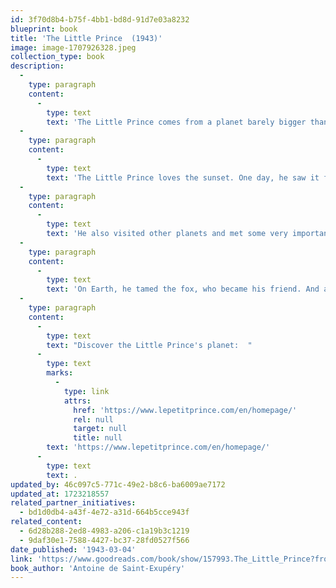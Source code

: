 ```yaml
---
id: 3f70d8b4-b75f-4bb1-bd8d-91d7e03a8232
blueprint: book
title: 'The Little Prince  (1943)'
image: image-1707926328.jpeg
collection_type: book
description:
  -
    type: paragraph
    content:
      -
        type: text
        text: 'The Little Prince comes from a planet barely bigger than he is, on which there are baobabs and a very precious flower, a rose, which is doing its coquette and for which he feels responsible. '
  -
    type: paragraph
    content:
      -
        type: text
        text: 'The Little Prince loves the sunset. One day, he saw it forty-four times! '
  -
    type: paragraph
    content:
      -
        type: text
        text: 'He also visited other planets and met some very important people, but they didn’t know how to answer his questions. '
  -
    type: paragraph
    content:
      -
        type: text
        text: 'On Earth, he tamed the fox, who became his friend. And above all, he met the aviator, stranded in the Sahara desert. Then he asked him, “Please… draw me a sheep!”'
  -
    type: paragraph
    content:
      -
        type: text
        text: "Discover the Little Prince's planet:  "
      -
        type: text
        marks:
          -
            type: link
            attrs:
              href: 'https://www.lepetitprince.com/en/homepage/'
              rel: null
              target: null
              title: null
        text: 'https://www.lepetitprince.com/en/homepage/'
      -
        type: text
        text: .
updated_by: 46c097c5-771c-49e2-b8c6-ba6009ae7172
updated_at: 1723218557
related_partner_initiatives:
  - bd1d0db4-a43f-4e72-a31d-664b5cce943f
related_content:
  - 6d28b288-2ed8-4983-a206-c1a19b3c1219
  - 9daf30e1-7588-4427-bc37-28fd0527f566
date_published: '1943-03-04'
link: 'https://www.goodreads.com/book/show/157993.The_Little_Prince?from_search=true&from_srp=true&qid=EkFkzxlnxS&rank=1'
book_author: 'Antoine de Saint-Exupéry'
---
```


